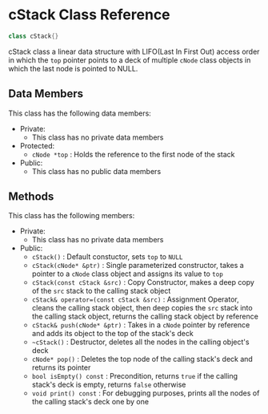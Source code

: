 # cStack Class Reference

````c++
class cStack{}
````

cStack class a linear data structure with LIFO(Last In First Out) access order in which the `top` pointer points to a deck of multiple `cNode` class objects in which the last node is pointed to NULL.

## Data Members

This class has the following data members:

- Private:
  - This class has no private data members
- Protected:
  - `cNode *top` : Holds the reference to the first node of the stack
- Public:
  - This class has no public data members

## Methods

This class has the following members:

- Private:
  - This class has no private data members
- Public:
  - `cStack()` : Default constuctor, sets `top` to `NULL`
  - `cStack(cNode* &ptr)` : Single parameterized constructor, takes a pointer to a `cNode` class object and assigns its value to `top`
  - `cStack(const cStack &src)` : Copy Constructor, makes a deep copy of the `src` stack to the calling stack object
  - `cStack& operator=(const cStack &src)` : Assignment Operator, cleans the calling stack object, then deep copies the `src` stack into the calling stack object, returns the calling stack object by reference
  - `cStack& push(cNode* &ptr)` : Takes in a `cNode` pointer by reference and adds its object to the top of the stack's deck
  - `~cStack()` : Destructor, deletes all the nodes in the calling object's deck
  - `cNode* pop()` : Deletes the top node of the calling stack's deck and returns its pointer
  - `bool isEmpty() const` : Precondition, returns `true` if the calling stack's deck is empty, returns `false` otherwise
  - `void print() const` : For debugging purposes, prints all the nodes of the calling stack's deck one by one
  